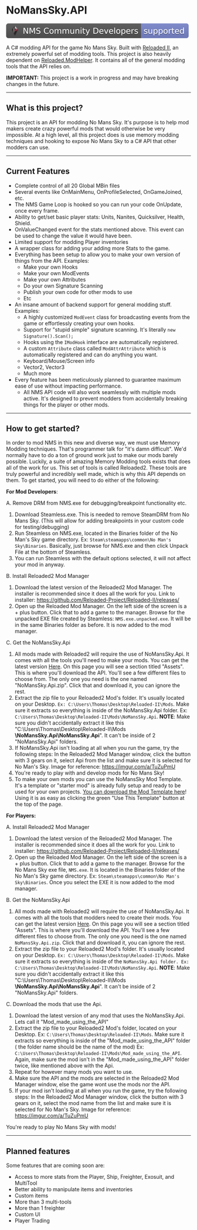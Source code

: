 # NoMansSky.API

[![Supported by the No Man's Sky Community Developers & Designers](https://raw.githubusercontent.com/NMSCD/About/master/badge/purple.svg)](https://github.com/NMSCD)

A C# modding API for the game No Mans Sky.
Built with [Reloaded II](https://github.com/Reloaded-Project), an extremely powerful set of modding tools. This project is also heavily dependent on [Reloaded.ModHelper](https://github.com/gurrenm3/Reloaded.ModHelper). It contains all of the general modding tools that the API relies on.

**IMPORTANT:**
This project is a work in progress and may have breaking changes in the future.

-----

## What is this project?
This project is an API for modding No Mans Sky. It's purpose is to help mod makers create crazy powerful mods that would otherwise be very impossible. At a high level, all this project does is use memory modding techniques and hooking to expose No Mans Sky to a C# API that other modders can use.

-----

## Current Features
- Complete control of all 20 Global MBin files
- Several events like OnMainMenu, OnProfileSelected, OnGameJoined, etc.
- The NMS Game Loop is hooked so you can run your code OnUpdate, once every frame.
- Ability to get/set basic player stats: Units, Nanites, Quicksilver, Health, Shield.
- OnValueChanged event for the stats mentioned above. This event can be used to change the value it would have been.
- Limited support for modding Player inventories
- A wrapper class for adding your adding more Stats to the game.
- Everything has been setup to allow you to make your own version of things from the API. Examples:
   - Make your own Hooks
   - Make your own ModEvents
   - Make your own Attributes
   - Do your own Signature Scanning
   - Publish your own code for other mods to use
   - Etc
- An insane amount of backend support for general modding stuff. Examples:
   - A highly customized ``ModEvent`` class for broadcasting events from the game or effortlessly creating your own hooks.
   - Support for "stupid simple" signature scanning. It's literally ``new Signature().Scan();``
   - Hooks using the ``IModHook`` interface are automatically registered.
   - A custom ``Attribute`` class called ``ModAttrAttribute`` which is automatically registered and can do anything you want.
   - Keyboard/Mouse/Screen info
   - Vector2, Vector3
   - Much more
- Every feature has been meticulously planned to guarantee maximum ease of use without impacting performance.
   - All NMS API code will also work seamlessly with multiple mods active. It's designed to prevent modders from accidentally breaking things for the player or other mods.

-----

## How to get started?
In order to mod NMS in this new and diverse way, we must use Memory Modding techniques. That's programmer talk for "it's damn difficult". We'd normally have to do a ton of ground work just to make our mods barely possible. Luckily, a suite of amazing Memory Modding tools exists that does all of the work for us. This set of tools is called Reloaded2. These tools are truly powerful and incredibly well made, which is why this API depends on them. To get started, you will need to do either of the following:

__For Mod Developers__:

A. Remove DRM from NMS.exe for debugging/breakpoint functionality etc.

1) Download Steamless.exe. This is needed to remove SteamDRM from No Mans Sky. (This will allow for adding breakpoints in your custom code for testing/debugging)
2) Run Steamless on NMS.exe, located in the Binaries folder of the No Man's Sky game directory. Ex: `Steam\steamapps\common\No Man's Sky\Binaries`. Basically, just browse for NMS.exe and then click Unpack File at the bottom of Steamless.
3) You can run Steamless with the default options selected, it will not affect your mod in anyway.

B. Install Reloaded2 Mod Manager
1) Download the latest version of the Reloaded2 Mod Manager. The installer is recommended since it does all the work for you. Link to installer: https://github.com/Reloaded-Project/Reloaded-II/releases/
2) Open up the Reloaded Mod Manager. On the left side of the screen is a + plus button. Click that to add a game to the manager. Browse for the unpacked EXE file created by Steamless: `NMS.exe.unpacked.exe`. It will be in the same Binaries folder as before. It is now added to the mod manager.

C. Get the NoMansSky.Api
1) All mods made with Reloaded2 will require the use of NoMansSky.Api. It comes with all the tools you'll need to make your mods. You can get the latest version [Here](https://github.com/gurrenm3/NoMansSky.Api/releases/latest). On this page you will see a section titled "Assets". This is where you'll download the API. You'll see a few different files to choose from. The only one you need is the one named "NoMansSky.Api.zip". Click that and download it, you can ignore the rest.
2) Extract the zip file to your Reloaded2 Mod's folder. It's usually located on your Desktop. `Ex: C:\Users\Thomas\Desktop\Reloaded-II\Mods`. Make sure it extracts so everything is inside of the NoMansSky.Api folder. Ex: `C:\Users\Thomas\Desktop\Reloaded-II\Mods\NoMansSky.Api`. __**NOTE**__: Make sure you didn't accidentally extract it like this "C:\Users\Thomas\Desktop\Reloaded-II\Mods __\NoMansSky.Api\NoMansSky.Api__". It can't be inside of 2 "NoMansSky.Api" folders. 
3) If NoMansSky.Api isn't loading at all when you run the game, try the following steps: In the Reloaded2 Mod Manager window, click the button with 3 gears on it, select Api from the list and make sure it is selected for No Man's Sky. Image for reference: https://imgur.com/a/TuZuPmU
4) You're ready to play with and develop mods for No Mans Sky!
5) To make your own mods you can use the NoMansSky Mod Template. It's a template or "starter mod" is already fully setup and ready to be used for your own projects. [You can download the Mod Template here](https://github.com/gurrenm3/NoMansSky.ModTemplate)! Using it is as easy as clicking the green "Use This Template" button at the top of the page.



__For Players:__

A. Install Reloaded2 Mod Manager
1) Download the latest version of the Reloaded2 Mod Manager. The installer is recommended since it does all the work for you. Link to installer: https://github.com/Reloaded-Project/Reloaded-II/releases/
2) Open up the Reloaded Mod Manager. On the left side of the screen is a + plus button. Click that to add a game to the manager. Browse for the No Mans Sky exe file, `NMS.exe`. It is located in the Binaries folder of the No Man's Sky game directory. Ex: `Steam\steamapps\common\No Man's Sky\Binaries`. Once you select the EXE it is now added to the mod manager.

B. Get the NoMansSky.Api
1) All mods made with Reloaded2 will require the use of NoMansSky.Api. It comes with all the tools that modders need to create their mods. You can get the latest version [Here](https://github.com/gurrenm3/NoMansSky.Api/releases/latest). On this page you will see a section titled "Assets". This is where you'll download the API. You'll see a few different files to choose from. The only one you need is the one named `NoMansSky.Api.zip`. Click that and download it, you can ignore the rest.
2) Extract the zip file to your Reloaded2 Mod's folder. It's usually located on your Desktop. `Ex: C:\Users\Thomas\Desktop\Reloaded-II\Mods`. Make sure it extracts so everything is inside of the `NoMansSky.Api folder. Ex: C:\Users\Thomas\Desktop\Reloaded-II\Mods\NoMansSky.Api`. __**NOTE**__: Make sure you didn't accidentally extract it like this "C:\Users\Thomas\Desktop\Reloaded-II\Mods __\NoMansSky.Api\NoMansSky.Api__". It can't be inside of 2 "NoMansSky.Api" folders. 

C. Download the mods that use the Api.
1) Download the latest version of any mod that uses the NoMansSky.Api. Lets call it "Mod_made_using_the_API"
2) Extract the zip file to your Reloaded2 Mod's folder, located on your Desktop. Ex: `C:\Users\Thomas\Desktop\Reloaded-II\Mods`. Make sure it extracts so everything is inside of the "Mod_made_using_the_API" folder ( the folder name should be the name of the mod) Ex: `C:\Users\Thomas\Desktop\Reloaded-II\Mods\Mod_made_using_the_API`. Again, make sure the mod isn't in the "Mod_made_using_the_API" folder twice, like mentioned above with the Api.
3) Repeat for however many mods you want to use.
4) Make sure the API and the mods are selected in the Reloaded2 Mod Manager window, else the game wont use the mods nor the API.
5) If your mod isn't loading at all when you run the game, try the following steps: In the Reloaded2 Mod Manager window, click the button with 3 gears on it, select the mod name from the list and make sure it is selected for No Man's Sky. Image for reference: https://imgur.com/a/TuZuPmU

You're ready to play No Mans Sky with mods!

-----

## Planned features
Some features that are coming soon are:

- Access to more stats from the Player, Ship, Freighter, Exosuit, and MultiTool
- Better ability to manipulate items and inventories
- Custom items
- More than 3 multi-tools
- More than 1 freighter
- Custom UI
- Player Trading

